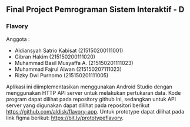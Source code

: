 ## Final Project Pemrograman Sistem Interaktif - D<br>
### Flavory <br>
Anggota : <br>
* Aldiansyah Satrio Kabisat	(215150200111001)
* Gibran Hakim (215150200111020)
* Muhammad Basil Musyaffa A. (215150201111023)
* Muhammad Fajrul Alwan (215150207111023)
* Rizky Dwi Purnomo (215150201111005)

Aplikasi ini diimplementasikan menggunakan Android Studio dengan menggunakan HTTP API server untuk melakukan pertukaran data. Kode program dapat dilihat pada repository github ini, sedangkan untuk API server yang digunakan dapat dilihat pada repositori berikut https://github.com/aldisk/flavory-app. Untuk prototype dapat dilihat pada link figma berikut: https://bit.ly/prototypeflavory.
